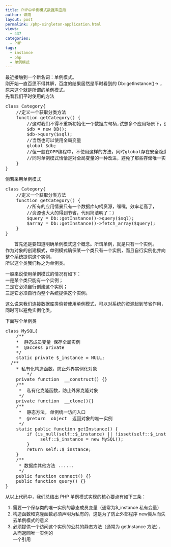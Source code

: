 ```yaml
---
title: PHP中单例模式数据库应用
author: 谇雨
layout: post
permalink: /php-singleton-application.html
views:
  - 437
categories:
  - PHP
tags:
  - instance
  - php
  - 单例模式
---
```

最近接触到一个新名词：单例模式。  
刚开始一直百思不得其解，百度的结果居然是平时看到的 Db::getInstance()-> ，原来这个就是所谓的单例模式。  
先看我们平时使用的方法

<pre class="lang:php decode:true " >class Category{
	//定义一个获取分类方法
	function getCategory() {
		//这时我们不得不重新初始化一个数据库句柄,试想多个应用场景下，这样的代码是多么可怕啊？！ 
		$db = new DB();
		$db->query($sql);
		//当然也可以使用全局变量
		global $db;
		//但一般在OPP编程中，不使用这样的方法，同时global存在安全隐患
		//同时单例模式恰恰是对全局变量的一种改进，避免了那些存储唯一实例的全局变量污染命名空间
	}
}</pre>

倘若采用单例模式

<pre class="lang:php decode:true " >class Category{
	//定义一个获取分类方法
	function getCategory() {
		//所有的应用情景只有一个数据库句柄资源，嘿嘿，效率老高了， 
		//资源也大大的得到节省，代码简洁明了：）
		$query = Db::getInstance()->query($sql);
		$array = Db::getInstance()->fetch_array($query);
	}
}</pre>

<!--more-->

<p style="text-indent: 2em;">
  首先还是要知道明确单例模式这个概念。所谓单例，就是只有一个实例。<br /> 作为对象的创建模式，单例模式确保某一个类只有一个实例，而且自行实例化并向整个系统提供这个实例，<br /> 所以这个类我们称之为单例类。
</p>

一般来说使用单例模式的情况有如下：  
一是某个类只能有一个实例；  
二是它必须自行创建这个实例；  
三是它必须自行向整个系统提供这个实例。

这么说来我们连接数据库类倘若使用单例模式，可以对系统的资源起到节省作用，同时可以避免实例化类。

下面写个单例类

<pre class="lang:php decode:true " >class MySQL{ 
	/** 
	*  静态成员变量 保存全局实例 
	*  @access private 
	*/
	static private $_instance = NULL;  
  /** 
    * 私有化构造函数，防止外界实例化对象 
		*/ 
	private function  __construct() {} 
	/** 
	 *  私有化克隆函数，防止外界克隆对象 
	 */ 
	private function  __clone(){} 
	/** 
	 *  静态方法, 单例统一访问入口 
	 *  @return  object  返回对象的唯一实例 
	 */ 
	static public function getInstance() { 
		if (is_null(self::$_instance) || !isset(self::$_instance)) { 
			 self::$_instance = new MySQL(); 
		} 
		return self::$_instance; 
	}   
	/** 
	 * 数据库其他方法 ...... 
	 */ 
	public function connect() {} 
	public function query() {} 
} </pre>

从以上代码中，我们总结出 PHP 单例模式实现的核心要点有如下三条：  
1. 需要一个保存类的唯一实例的静态成员变量（通常为$_instance 私有变量）  
2. 构造函数和克隆函数必须声明为私有的，这是为了防止外部程序 new类从而失去单例模式的意义  
3. 必须提供一个访问这个实例的公共的静态方法（通常为 getInstance 方法），从而返回唯一实例的  
一个引用